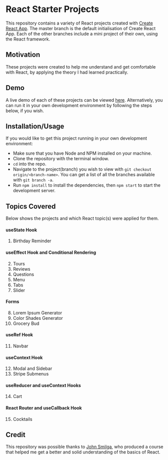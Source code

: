 # React Starter Projects

This repository contains a variety of React projects created with [Create React App](https://github.com/facebook/create-react-app). The master branch is the default initialisation of Create React App. Each of the other branches include a mini project of their own, using the React framework.

## Motivation

These projects were created to help me understand and get comfortable with React, by applying the theory I had learned practically.

## Demo

A live demo of each of these projects can be viewed [here](https://react-starter-projects.netlify.app/). Alternatively, you can run it in your own development environment by following the steps below, if you wish.

## Installation/Usage

If you would like to get this project running in your own development environment:

- Make sure that you have Node and NPM installed on your machine.
- Clone the repository with the terminal window.
- `cd` into the repo.
- Navigate to the project(branch) you wish to view with `git checkout origin/<branch-name>`. You can get a list of all the branches available with `git branch -a`.
- Run `npm install` to install the dependencies, then `npm start` to start the development server.

## Topics Covered

Below shows the projects and which React topic(s) were applied for them.

#### useState Hook

1. Birthday Reminder

#### useEffect Hook and Conditional Rendering

2. Tours
3. Reviews
4. Questions
5. Menu
6. Tabs
7. Slider

#### Forms

8. Lorem Ipsum Generator
9. Color Shades Generator
10. Grocery Bud

#### useRef Hook

11. Navbar

#### useContext Hook

12. Modal and Sidebar
13. Stripe Submenus

#### useReducer and useContext Hooks

14. Cart

#### React Router and useCallback Hook

15. Cocktails

## Credit

This repository was possible thanks to [John Smilga](https://github.com/john-smilga), who produced a course that helped me get a better and solid understanding of the basics of React.
